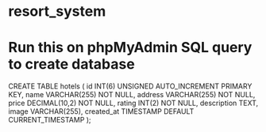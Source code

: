 # resort_system



# Run this on phpMyAdmin SQL query to create database
CREATE TABLE hotels (
  id INT(6) UNSIGNED AUTO_INCREMENT PRIMARY KEY,
  name VARCHAR(255) NOT NULL,
  address VARCHAR(255) NOT NULL,
  price DECIMAL(10,2) NOT NULL,
  rating INT(2) NOT NULL,
  description TEXT,
  image VARCHAR(255),
  created_at TIMESTAMP DEFAULT CURRENT_TIMESTAMP
);
